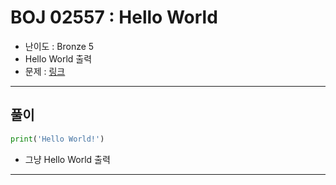 # BOJ 02557 : Hello World
- 난이도 : Bronze 5
- Hello World 출력
- 문제 : [링크](https://www.acmicpc.net/problem/2557)

---  

## 풀이
```python
print('Hello World!')

```
- 그냥 Hello World 출력

---

